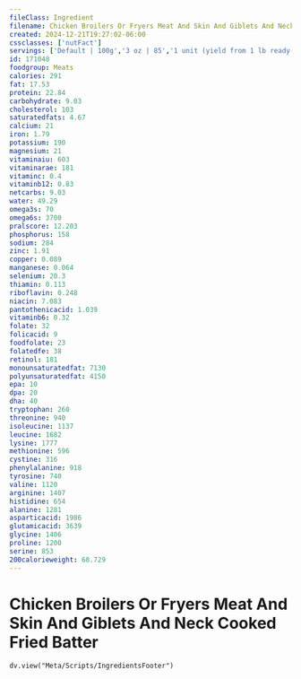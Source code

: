```yaml
---
fileClass: Ingredient
filename: Chicken Broilers Or Fryers Meat And Skin And Giblets And Neck Cooked Fried Batter
created: 2024-12-21T19:27:02-06:00
cssclasses: ['nutFact']
servings: ['Default | 100g','3 oz | 85','1 unit (yield from 1 lb ready-to-cook chicken) | 308','1 chicken | 1028']
id: 171048
foodgroup: Meats
calories: 291
fat: 17.53
protein: 22.84
carbohydrate: 9.03
cholesterol: 103
saturatedfats: 4.67
calcium: 21
iron: 1.79
potassium: 190
magnesium: 21
vitaminaiu: 603
vitaminarae: 181
vitaminc: 0.4
vitaminb12: 0.83
netcarbs: 9.03
water: 49.29
omega3s: 70
omega6s: 3700
pralscore: 12.203
phosphorus: 158
sodium: 284
zinc: 1.91
copper: 0.089
manganese: 0.064
selenium: 20.3
thiamin: 0.113
riboflavin: 0.248
niacin: 7.083
pantothenicacid: 1.039
vitaminb6: 0.32
folate: 32
folicacid: 9
foodfolate: 23
folatedfe: 38
retinol: 181
monounsaturatedfat: 7130
polyunsaturatedfat: 4150
epa: 10
dpa: 20
dha: 40
tryptophan: 260
threonine: 940
isoleucine: 1137
leucine: 1682
lysine: 1777
methionine: 596
cystine: 316
phenylalanine: 918
tyrosine: 740
valine: 1120
arginine: 1407
histidine: 654
alanine: 1281
asparticacid: 1986
glutamicacid: 3639
glycine: 1406
proline: 1200
serine: 853
200calorieweight: 68.729
---
```


# Chicken Broilers Or Fryers Meat And Skin And Giblets And Neck Cooked Fried Batter

```dataviewjs
dv.view("Meta/Scripts/IngredientsFooter")
```